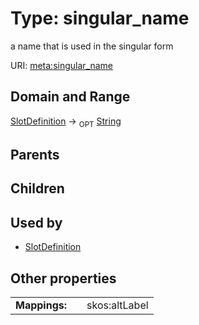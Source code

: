 
# Type: singular_name


a name that is used in the singular form

URI: [meta:singular_name](https://w3id.org/biolink/biolinkml/meta/singular_name)


## Domain and Range

[SlotDefinition](SlotDefinition.md) ->  <sub>OPT</sub> [String](type/String.md)

## Parents


## Children


## Used by

 * [SlotDefinition](SlotDefinition.md)

## Other properties

|  |  |  |
| --- | --- | --- |
| **Mappings:** | | skos:altLabel |

